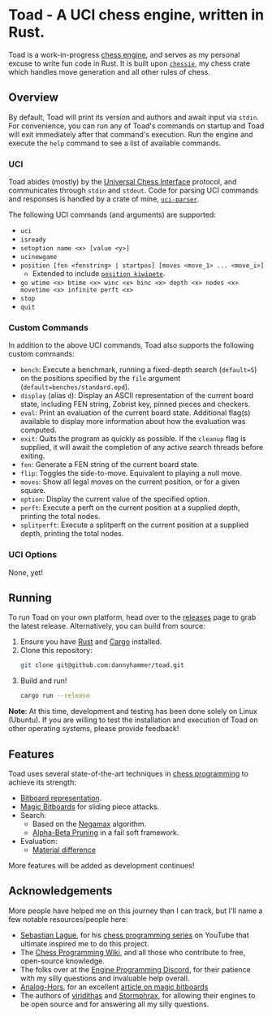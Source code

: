 # Toad - A UCI chess engine, written in Rust.

Toad is a work-in-progress [chess engine](https://en.wikipedia.org/wiki/Chess_engine), and serves as my personal excuse to write fun code in Rust.
It is built upon [`chessie`](https://crates.io/crates/chessie), my chess crate which handles move generation and all other rules of chess.

## Overview

By default, Toad will print its version and authors and await input via `stdin`.
For convenience, you can run any of Toad's commands on startup and Toad will exit immediately after that command's execution.
Run the engine and execute the `help` command to see a list of available commands.

### UCI

Toad abides (mostly) by the [Universal Chess Interface](https://backscattering.de/chess/uci/) protocol, and communicates through `stdin` and `stdout`.
Code for parsing UCI commands and responses is handled by a crate of mine, [`uci-parser`](https://crates.io/crates/uci-parser).

The following UCI commands (and arguments) are supported:

-   `uci`
-   `isready`
-   `setoption name <x> [value <y>]`
-   `ucinewgame`
-   `position [fen <fenstring> | startpos] [moves <move_1> ... <move_i>]`
    -   Extended to include [`position kiwipete`](https://www.chessprogramming.org/Perft_Results#Position_2).
-   `go wtime <x> btime <x> winc <x> binc <x> depth <x> nodes <x> movetime <x> infinite perft <x>`
-   `stop`
-   `quit`

### Custom Commands

In addition to the above UCI commands, Toad also supports the following custom commands:

-   `bench`: Execute a benchmark, running a fixed-depth search (`default=5`) on the positions specified by the `file` argument (`default=benches/standard.epd`).
-   `display` (alias `d`): Display an ASCII representation of the current board state, including FEN string, Zobrist key, pinned pieces and checkers.
-   `eval`: Print an evaluation of the current board state. Additional flag(s) available to display more information about how the evaluation was computed.
-   `exit`: Quits the program as quickly as possible. If the `cleanup` flag is supplied, it will await the completion of any active search threads before exiting.
-   `fen`: Generate a FEN string of the current board state.
-   `flip`: Toggles the side-to-move. Equivalent to playing a null move.
-   `moves`: Show all legal moves on the current position, or for a given square.
-   `option`: Display the current value of the specified option.
-   `perft`: Execute a perft on the current position at a supplied depth, printing the total nodes.
-   `splitperft`: Execute a splitperft on the current position at a supplied depth, printing the total nodes.

### UCI Options

None, yet!

## Running

To run Toad on your own platform, head over to the [releases](https://github.com/dannyhammer/toad/releases) page to grab the latest release.
Alternatively, you can build from source:

1. Ensure you have [Rust](https://www.rust-lang.org/) and [Cargo](https://doc.rust-lang.org/cargo/) installed.
2. Clone this repository:
    ```sh
    git clone git@github.com:dannyhammer/toad.git
    ```
3. Build and run!
    ```sh
    cargo run --release
    ```

**Note**: At this time, development and testing has been done solely on Linux (Ubuntu).
If you are willing to test the installation and execution of Toad on other operating systems, please provide feedback!

## Features

Toad uses several state-of-the-art techniques in [chess programming](https://www.chessprogramming.org/Main_Page) to achieve its strength:

-   [Bitboard representation](https://www.chessprogramming.org/Bitboards).
-   [Magic Bitboards](https://www.chessprogramming.org/Magic_Bitboards) for sliding piece attacks.
-   Search:
    -   Based on the [Negamax](https://www.chessprogramming.org/Negamax) algorithm.
    -   [Alpha-Beta Pruning](https://www.chessprogramming.org/Alpha-Beta#Negamax_Framework) in a fail soft framework.
-   Evaluation:
    -   [Material difference](https://www.chessprogramming.org/Material)

More features will be added as development continues!

## Acknowledgements

More people have helped me on this journey than I can track, but I'll name a few notable resources/people here:

-   [Sebastian Lague](https://www.youtube.com/@SebastianLague), for his [chess programming series](https://www.youtube.com/watch?v=_vqlIPDR2TU&list=PLFt_AvWsXl0cvHyu32ajwh2qU1i6hl77c) on YouTube that ultimate inspired me to do this project.
-   The [Chess Programming Wiki](https://www.chessprogramming.org/), and all those who contribute to free, open-source knowledge.
-   The folks over at the [Engine Programming Discord](https://discord.com/invite/F6W6mMsTGN), for their patience with my silly questions and invaluable help overall.
-   [Analog-Hors](https://github.com/analog-hors), for an excellent [article on magic bitboards](https://analog-hors.github.io/site/magic-bitboards/)
-   The authors of [viridithas](https://github.com/cosmobobak/viridithas/) and [Stormphrax](https://github.com/Ciekce/Stormphrax), for allowing their engines to be open source and for answering all my silly questions.
